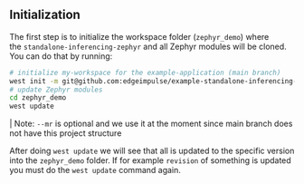 ## Initialization

The first step is to initialize the workspace folder (`zephyr_demo`) where the `standalone-inferencing-zephyr` and all Zephyr modules will be cloned. You can do that by running:

```bash
# initialize my-workspace for the example-application (main branch)
west init -m git@github.com:edgeimpulse/example-standalone-inferencing-zephyr.git --mr demo_struct zephyr_demo
# update Zephyr modules
cd zephyr_demo
west update
```

| Note: `--mr` is optional and we use it at the moment since main branch does not have this project structure

After doing `west update` we will see that all is updated to the specific version into the `zephyr_demo` folder. If for example `revision` of something is updated you must do the `west update` command again.
